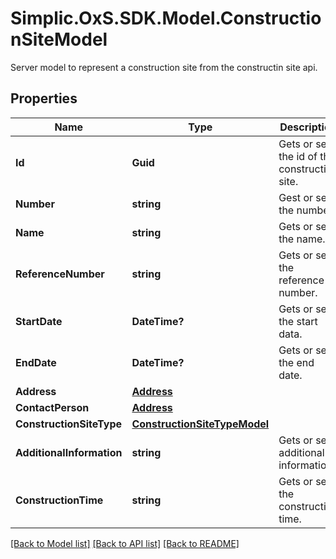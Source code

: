 # Simplic.OxS.SDK.Model.ConstructionSiteModel
Server model to represent a construction site from the constructin site api.

## Properties

Name | Type | Description | Notes
------------ | ------------- | ------------- | -------------
**Id** | **Guid** | Gets or sets the id of the construction site. | [optional] 
**Number** | **string** | Gest or sets the number. | [optional] 
**Name** | **string** | Gets or sets the name. | [optional] 
**ReferenceNumber** | **string** | Gets or sets the reference number. | [optional] 
**StartDate** | **DateTime?** | Gets or sets the start data. | [optional] 
**EndDate** | **DateTime?** | Gets or sets the end date. | [optional] 
**Address** | [**Address**](Address.md) |  | [optional] 
**ContactPerson** | [**Address**](Address.md) |  | [optional] 
**ConstructionSiteType** | [**ConstructionSiteTypeModel**](ConstructionSiteTypeModel.md) |  | [optional] 
**AdditionalInformation** | **string** | Gets or sets additional information. | [optional] 
**ConstructionTime** | **string** | Gets or sets the construction time. | [optional] 

[[Back to Model list]](../README.md#documentation-for-models) [[Back to API list]](../README.md#documentation-for-api-endpoints) [[Back to README]](../README.md)

